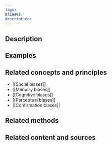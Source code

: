 ```yaml
---
tags: 
aliases: 
description:
---
```


## Description


## Examples 


## Related concepts and principles
- [[Social biases]]
- [[Memory biases]]
- [[Cognitive biases]]
- [[Perceptual biases]]
- [[Confirmation biases]]


## Related methods

## Related content and sources
